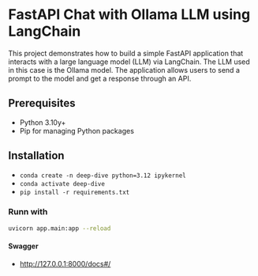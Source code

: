 # FastAPI Chat with Ollama LLM using LangChain

This project demonstrates how to build a simple FastAPI application that interacts with a large language model (LLM) via LangChain. The LLM used in this case is the Ollama model. The application allows users to send a prompt to the model and get a response through an API.

## Prerequisites

- Python 3.10y+
- Pip for managing Python packages


## Installation
* `conda create -n deep-dive python=3.12 ipykernel`
* `conda activate deep-dive`
* `pip install -r requirements.txt`
### Runn with

```bash
uvicorn app.main:app --reload
```

#### Swagger
* http://127.0.0.1:8000/docs#/

